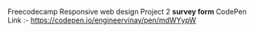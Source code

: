 Freecodecamp Responsive web design Project 2 **survey form** CodePen Link :- https://codepen.io/engineervinay/pen/mdWYypW
